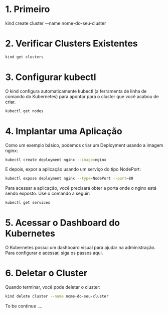 
# 1. Primeiro

kind create cluster --name nome-do-seu-cluster

# 2. Verificar Clusters Existentes

```bash
kind get clusters
```

# 3. Configurar kubectl
O kind configura automaticamente kubectl 
(a ferramenta de linha de comando do Kubernetes) 
para apontar para o cluster que você acabou de criar.

```bash
kubectl get nodes
```
# 4. Implantar uma Aplicação
Como um exemplo básico, podemos criar 
um Deployment usando a imagem nginx:

```bash
kubectl create deployment nginx --image=nginx
```
E depois, expor a aplicação usando um 
serviço do tipo NodePort:

```bash
kubectl expose deployment nginx --type=NodePort --port=80
```
Para acessar a aplicação, você precisará obter a 
porta onde o nginx está sendo exposto. Use o comando a seguir:

```bash
kubectl get services
```
# 5. Acessar o Dashboard do Kubernetes
O Kubernetes possui um dashboard visual para ajudar na 
administração. Para configurar e acessar, siga os passos aqui.

# 6. Deletar o Cluster
Quando terminar, você pode deletar o cluster:

```bash
kind delete cluster --name nome-do-seu-cluster
```

To be continue ....
